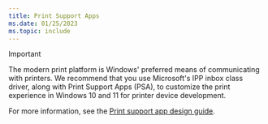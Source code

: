 ```yaml
---
title: Print Support Apps
ms.date: 01/25/2023
ms.topic: include
---
```


> [!IMPORTANT]
> The modern print platform is Windows' preferred means of communicating with printers. We recommend that you use Microsoft's IPP inbox class driver, along with Print Support Apps (PSA), to customize the print experience in Windows 10 and 11 for printer device development.
>
> For more information, see the [Print support app design guide](../devapps/print-support-app-design-guide.md).
